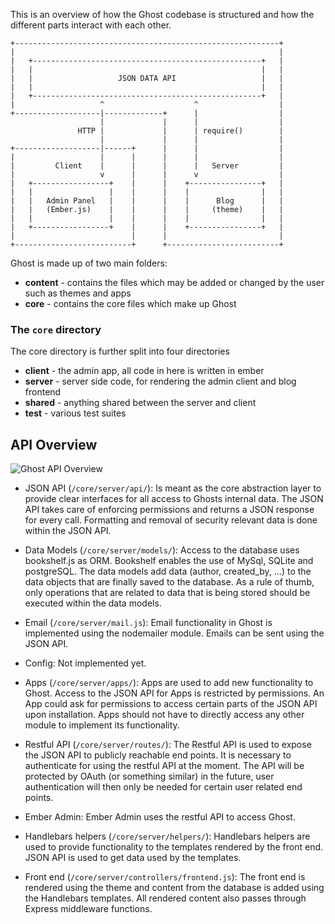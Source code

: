 This is an overview of how the Ghost codebase is structured and how the different parts interact with each other. 

```
+-----------------------------------------------------------+
|                                                           |
|   +---------------------------------------------------+   |
|   |                                                   |   |
|   |                   JSON DATA API                   |   |
|   |                                                   |   |
|   +---------------------------------------------------+   |
|                   ^                    ^                  |
+-------------------|-------------+      |                  |
                    |             |      |                  |
               HTTP |             |      | require()        |
                    |             |      |                  |                                                                                                                                
+-------------------|------+      |      |                  |
|                   |      |      |      |                  |
|         Client    |      |      |      |   Server         |
|                   v      |      |      v                  |
|   +-----------------+    |      |    +----------------+   |
|   |                 |    |      |    |                |   |
|   |   Admin Panel   |    |      |    |      Blog      |   |
|   |   (Ember.js)    |    |      |    |     (theme)    |   |
|   |                 |    |      |    |                |   |
|   +-----------------+    |      |    +----------------+   |
|                          |      |                         |
+--------------------------+      +-------------------------+
```

Ghost is made up of two main folders:

* **content**  - contains the files which may be added or changed by the user such as themes and apps
* **core** - contains the core files which make up Ghost

### The `core` directory

The core directory is further split into four directories

* **client** - the admin app, all code in here is written in ember
* **server** - server side code, for rendering the admin client and blog frontend
* **shared** - anything shared between the server and client
* **test** - various test suites

## API Overview

![Ghost API Overview](https://dl.dropboxusercontent.com/u/1338220/ghost/Ghost_API.png)

- JSON API (`/core/server/api/`): Is meant as the core abstraction layer to provide clear interfaces for all access to Ghosts internal data. The JSON API takes care of enforcing permissions and returns a JSON response for every call. Formatting and removal of security relevant data is done within the JSON API.

- Data Models (`/core/server/models/`): Access to the database uses bookshelf.js as ORM. Bookshelf enables the use of MySql, SQLite and postgreSQL. The data models add data (author, created_by, ...) to the data objects that are finally saved to the database. As a rule of thumb, only operations that are related to data that is being stored should be executed within the data models.

- Email (`/core/server/mail.js`): Email functionality in Ghost is implemented using the nodemailer module. Emails can be sent using the JSON API.

- Config: Not implemented yet.

- Apps (`/core/server/apps/`): Apps are used to add new functionality to Ghost. Access to the JSON API for Apps is restricted by permissions. An App could ask for permissions to access certain parts of the JSON API upon installation. Apps should not have to directly access any other module to implement its functionality.

- Restful API (`/core/server/routes/`): The Restful API is used to expose the JSON API to publicly reachable end points. It is necessary to authenticate for using the restful API at the moment. The API will be protected by OAuth (or something similar) in the future, user authentication will then only be needed for certain user related end points.

- Ember Admin: Ember Admin uses the restful API to access Ghost.

- Handlebars helpers (`/core/server/helpers/`): Handlebars helpers are used to provide functionality to the templates rendered by the front end. JSON API is used to get data used by the templates.

- Front end (`/core/server/controllers/frontend.js`): The front end is rendered using the theme and content from the database is added using the Handlebars templates.  All rendered content also passes through Express middleware functions.